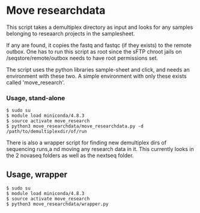 # Move researchdata
This script takes a demultiplex directory as input and looks for any
samples belonging to reseaarch projects in the samplesheet.

If any are found, it copies the fastq and fastqc (if they exists) to the remote outbox.
One has to run this script as root since the sFTP chroot jails on /seqstore/remote/outbox needs 
to have root permissions set. 

The script uses the python libraries sample-sheet and click, and needs an environment with
these two. A simple environment with only these exists called 'move_research'.

### Usage, stand-alone
```
$ sudo su
$ module load miniconda/4.8.3
$ source activate move_research
$ python3 move_researchdata/move_researchdata.py -d /path/to/demultiplexdir/of/run
```

There is also a wrapper script for finding new demultiplex dirs of sequencing runs,a nd moving any research data in it.
This currently looks in the 2 novaseq folders as well as the nextseq folder.

## Usage, wrapper
```
$ sudo su
$ module load miniconda/4.8.3
$ source activate move_research
$ python3 move_researchdata/wrapper.py
```